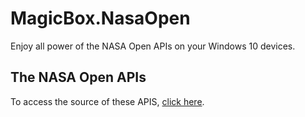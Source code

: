 # MagicBox.NasaOpen
Enjoy all power of the NASA Open APIs on your Windows 10 devices.

## The NASA Open APIs
To access the source of these APIS, [click here](https://api.nasa.gov/).
